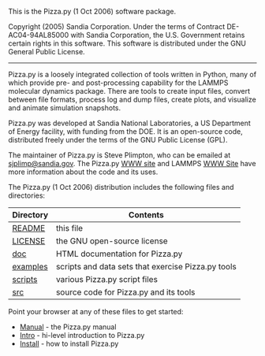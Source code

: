 This is the Pizza.py (1 Oct 2006) software package.

Copyright (2005) Sandia Corporation.  Under the terms of Contract
DE-AC04-94AL85000 with Sandia Corporation, the U.S. Government retains
certain rights in this software.  This software is distributed under
the GNU General Public License.

----------------------------------------------------------------------

Pizza.py is a loosely integrated collection of tools written in
Python, many of which provide pre- and post-processing capability for
the LAMMPS molecular dynamics package.  There are tools to create
input files, convert between file formats, process log and dump files,
create plots, and visualize and animate simulation snapshots.

Pizza.py was developed at Sandia National Laboratories, a US
Department of Energy facility, with funding from the DOE.  It is an
open-source code, distributed freely under the terms of the GNU Public
License (GPL).

The maintainer of Pizza.py is Steve Plimpton, who can be emailed at
sjplimp@sandia.gov.  The Pizza.py [WWW site](https://pizza.sandia.gov/)
and LAMMPS [WWW Site](https://lammps.sandia.gov/)
have more information about
the code and its uses.

The Pizza.py (1 Oct 2006) distribution includes the following files
and directories:

|Directory|Contents|
|---|---|
|[README](/README.md)|this file|
|[LICENSE](/LICENSE)|the GNU open-source license|
|[doc](/doc)|HTML documentation for Pizza.py|
|[examples](/examples)|scripts and data sets that exercise Pizza.py tools|
|[scripts](/scripts)|various Pizza.py script files|
|[src](/src)|source code for Pizza.py and its tools|

Point your browser at any of these files to get started:
* [Manual](doc/Manual.html) - the Pizza.py manual
* [Intro](doc/Section_intro.html) - hi-level introduction to Pizza.py
* [Install](doc/Section_install.html) - how to install Pizza.py

